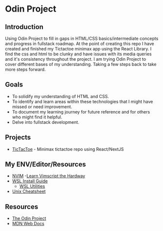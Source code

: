 # Odin Project

## Introduction

Using Odin Project to fill in gaps in HTML/CSS basics/intermediate concepts and progress in fullstack roadmap. At the point of creating this repo I have created and finished my Tictactoe minimax app using the React Library. I find the css and html to be clunky and have issues with its media queries and it's consistency throughout the project. I am trying Odin Project to cover different bases of my understanding.
Taking a few steps back to take more steps forward.

## Goals

- To solidify my understanding of HTML and CSS.
- To identify and learn areas within these technologies that I might have missed or need improvement.
- To document my learning journey for future reference and for others who might find it helpful.
- Delve into fullstack development.

## Projects
- [TicTacToe](https://github.com/kevinwonart/tictactoe) - Minimax tictactoe repo using React/NextJS

## My ENV/Editor/Resources

- [NVIM](https://github.com/neovim/neovim/tree/master) 
    -[Learn Vimscript the Hardway](https://learnvimscriptthehardway.stevelosh.com/)
- [WSL Install Guide](https://learn.microsoft.com/en-us/windows/wsl/install)
    - [WSL Utilities](https://github.com/wslutilities/wslu) 
- [Unix Cheatsheet](https://files.fosswire.com/2007/08/fwunixref.pdf)

## Resources

- [The Odin Project](https://www.theodinproject.com/)
- [MDN Web Docs](https://developer.mozilla.org/en-US/)

